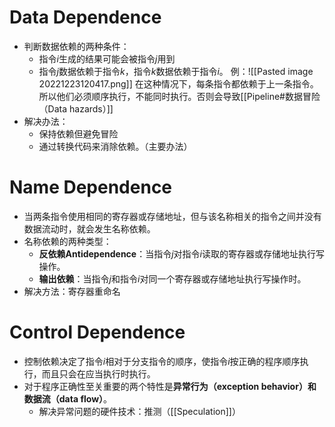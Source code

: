 # Data Dependence
- 判断数据依赖的两种条件：
	- 指令$i$生成的结果可能会被指令$j$用到
	- 指令$j$数据依赖于指令$k$，指令$k$数据依赖于指令$i$。
例：![[Pasted image 20221223120417.png]]
在这种情况下，每条指令都依赖于上一条指令。所以他们必须顺序执行，不能同时执行。否则会导致[[Pipeline#数据冒险（Data hazards）]]
- 解决办法：
	- 保持依赖但避免冒险
	- 通过转换代码来消除依赖。（主要办法）
# Name Dependence
- 当两条指令使用相同的寄存器或存储地址，但与该名称相关的指令之间并没有数据流动时，就会发生名称依赖。
- 名称依赖的两种类型：
	- **反依赖Antidependence**：当指令$j$对指令$i$读取的寄存器或存储地址执行写操作。
	- **输出依赖**：当指令$j$和指令$i$对同一个寄存器或存储地址执行写操作时。
- 解决方法：寄存器重命名
# Control Dependence
- 控制依赖决定了指令$i$相对于分支指令的顺序，使指令$i$按正确的程序顺序执行，而且只会在应当执行时执行。
- 对于程序正确性至关重要的两个特性是**异常行为（exception behavior）**和**数据流（data flow）**。
	- 解决异常问题的硬件技术：推测（[[Speculation]]）
